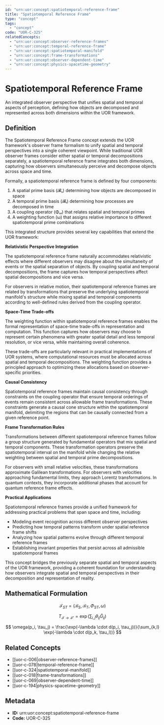 ```yaml
---
id: "urn:uor:concept:spatiotemporal-reference-frame"
title: "Spatiotemporal Reference Frame"
type: "concept"
tags:
  - "concept"
code: "UOR-C-325"
relatedConcepts:
  - "urn:uor:concept:observer-reference-frames"
  - "urn:uor:concept:temporal-reference-frame"
  - "urn:uor:concept:spatiotemporal-manifold"
  - "urn:uor:concept:frame-transformations"
  - "urn:uor:concept:observer-dependent-time"
  - "urn:uor:concept:physics-spacetime-geometry"
---
```


# Spatiotemporal Reference Frame

An integrated observer perspective that unifies spatial and temporal aspects of perception, defining how objects are decomposed and represented across both dimensions within the UOR framework.

## Definition

The Spatiotemporal Reference Frame concept extends the UOR framework's observer frame formalism to unify spatial and temporal perspectives into a single coherent viewpoint. While traditional UOR observer frames consider either spatial or temporal decompositions separately, a spatiotemporal reference frame integrates both dimensions, capturing how observers simultaneously perceive and decompose objects across space and time.

Formally, a spatiotemporal reference frame is defined by four components:

1. A spatial prime basis (𝓑ₛ) determining how objects are decomposed in space
2. A temporal prime basis (𝓑ₜ) determining how processes are decomposed in time
3. A coupling operator (Φₛₜ) that relates spatial and temporal primes
4. A weighting function (ω) that assigns relative importance to different spatiotemporal prime combinations

This integrated structure provides several key capabilities that extend the UOR framework:

**Relativistic Perspective Integration**

The spatiotemporal reference frame naturally accommodates relativistic effects where different observers may disagree about the simultaneity of events or the spatial separation of objects. By coupling spatial and temporal decompositions, the frame captures how temporal perspectives affect spatial decompositions and vice versa.

For observers in relative motion, their spatiotemporal reference frames are related by transformations that preserve the underlying spatiotemporal manifold's structure while mixing spatial and temporal components according to well-defined rules derived from the coupling operator.

**Space-Time Trade-offs**

The weighting function within spatiotemporal reference frames enables the formal representation of space-time trade-offs in representation and computation. This function captures how observers may choose to represent certain phenomena with greater spatial detail and less temporal resolution, or vice versa, while maintaining overall coherence.

These trade-offs are particularly relevant in practical implementations of UOR systems, where computational resources must be allocated across spatial and temporal decompositions. The weighting function provides a principled approach to optimizing these allocations based on observer-specific priorities.

**Causal Consistency**

Spatiotemporal reference frames maintain causal consistency through constraints on the coupling operator that ensure temporal orderings of events remain consistent across allowable frame transformations. These constraints generate a causal cone structure within the spatiotemporal manifold, delimiting the regions that can be causally connected from a given reference point.

**Frame Transformation Rules**

Transformations between different spatiotemporal reference frames follow a group structure generated by fundamental operators that mix spatial and temporal components. These transformation operators preserve the spatiotemporal interval on the manifold while changing the relative weighting between spatial and temporal prime decompositions.

For observers with small relative velocities, these transformations approximate Galilean transformations. For observers with velocities approaching fundamental limits, they approach Lorentz transformations. In quantum contexts, they incorporate additional phases that account for quantum reference frame effects.

**Practical Applications**

Spatiotemporal reference frames provide a unified framework for addressing practical problems that span space and time, including:

- Modeling event recognition across different observer perspectives
- Predicting how temporal patterns transform under spatial reference frame shifts
- Analyzing how spatial patterns evolve through different temporal reference frames
- Establishing invariant properties that persist across all admissible spatiotemporal frames

This concept bridges the previously separate spatial and temporal aspects of the UOR framework, providing a coherent foundation for understanding how observers integrate spatial and temporal perspectives in their decomposition and representation of reality.

## Mathematical Formulation

$$
\mathcal{F}_{ST} = (\mathcal{B}_S, \mathcal{B}_T, \Phi_{ST}, \omega)
$$

$$
T_{\mathcal{F} \rightarrow \mathcal{F}'} = \exp\left(\sum_{i,j} \theta_{ij} \hat{G}_{ij}\right)
$$

$$
\omega(p_i, \tau_j) = \frac{\exp(-\lambda \cdot d(p_i, \tau_j))}{\sum_{k,l} \exp(-\lambda \cdot d(p_k, \tau_l))}
$$

## Related Concepts

- [[uor-c-006|observer-reference-frames]]
- [[uor-c-078|temporal-reference-frame]]
- [[uor-c-324|spatiotemporal-manifold]]
- [[uor-c-018|frame-transformations]]
- [[uor-c-069|observer-dependent-time]]
- [[uor-c-194|physics-spacetime-geometry]]

## Metadata

- **ID:** urn:uor:concept:spatiotemporal-reference-frame
- **Code:** UOR-C-325
